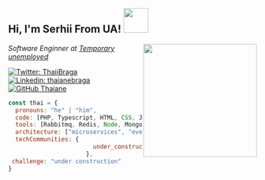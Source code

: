 <h2> Hi, I'm Serhii From UA! <img src="https://media.giphy.com/media/mGcNjsfWAjY5AEZNw6/giphy.gif" width="50"></h2>
<img align='right' src="https://media.giphy.com/media/13HgwGsXF0aiGY/giphy.gif" width="230">
<p><em>Software Enginner at <a href="[http://www.unb.br](https://www.ukrainenow.org/)">Temporary unemployed</a>
</em></p>

[![Twitter: ThaiiBraga](https://img.shields.io/twitter/follow/ThaiiBraga?style=social)](https://twitter.com/)
[![Linkedin: thaianebraga](https://img.shields.io/badge/-thaianebraga-blue?style=flat-square&logo=Linkedin&logoColor=white&link=https://www.linkedin.com/)](https://www.linkedin.com/)
[![GitHub Thaiane](https://img.shields.io/github/followers/thaiane?label=follow&style=social)](https://github.com/)





```javascript
const thai = {
  pronouns: "he" | "him",
  code: [PHP, Typescript, HTML, CSS, Java],
  tools: [Rabbitmq, Redis, Node, MongoDB, Jenkins, Docker],
  architecture: ["microservices", "event-driven", "design system pattern"],
  techCommunities: {
                        under_construction: "under construction"
                      },
 challenge: "under construction"
}
